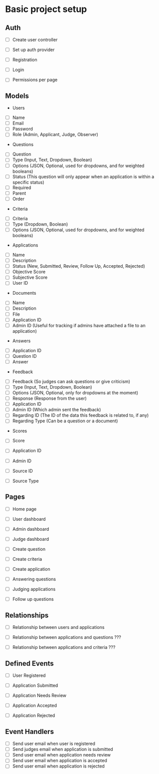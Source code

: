 # Basic project setup

## Auth
- [ ] Create user controller
- [ ] Set up auth provider
- [ ] Registration
- [ ] Login
- [ ] Permissions per page


## Models
- Users
 - [ ] Name
 - [ ] Email
 - [ ] Password
 - [ ] Role (Admin, Applicant, Judge, Observer)

- Questions
 - [ ] Question
 - [ ] Type (Input, Text, Dropdown, Boolean)
 - [ ] Options (JSON, Optional, used for dropdowns, and for weighted booleans)
 - [ ] Status (This question will only appear when an application is within a specific status)
 - [ ] Required
 - [ ] Parent
 - [ ] Order

- Criteria
 - [ ] Criteria
 - [ ] Type (Dropdown, Boolean)
 - [ ] Options (JSON, Optional, used for dropdowns, and for weighted booleans)

- Applications
 - [ ] Name
 - [ ] Description
 - [ ] Status (New, Submitted, Review, Follow Up, Accepted, Rejected)
 - [ ] Objective Score
 - [ ] Subjective Score
 - [ ] User ID

- Documents
 - [ ] Name
 - [ ] Description
 - [ ] File
 - [ ] Application ID
 - [ ] Admin ID (Useful for tracking if admins have attached a file to an application)

- Answers
 - [ ] Application ID
 - [ ] Question ID
 - [ ] Answer

- Feedback
 - [ ] Feedback (So judges can ask questions or give criticism)
 - [ ] Type (Input, Text, Dropdown, Boolean)
 - [ ] Options (JSON, Optional, only for dropdowns at the moment)
 - [ ] Response (Response from the user)
 - [ ] Application ID
 - [ ] Admin ID (Which admin sent the feedback)
 - [ ] Regarding ID (The ID of the data this feedback is related to, if any)
 - [ ] Regarding Type (Can be a question or a document)

- Scores
 - [ ] Score
 - [ ] Application ID
 - [ ] Admin ID
 - [ ] Source ID
 - [ ] Source Type


## Pages
- [ ] Home page
- [ ] User dashboard
- [ ] Admin dashboard
- [ ] Judge dashboard
- [ ] Create question
- [ ] Create criteria
- [ ] Create application
- [ ] Answering questions
- [ ] Judging applications
- [ ] Follow up questions


## Relationships
- [ ] Relationship between users and applications
- [ ] Relationship between applications and questions ???
- [ ] Relationship between applications and criteria ???


## Defined Events
- [ ] User Registered
- [ ] Application Submitted
- [ ] Application Needs Review
- [ ] Application Accepted
- [ ] Application Rejected


## Event Handlers
- [ ] Send user email when user is registered
- [ ] Send judges email when application is submitted
- [ ] Send user email when application needs review
- [ ] Send user email when application is accepted
- [ ] Send user email when application is rejected

